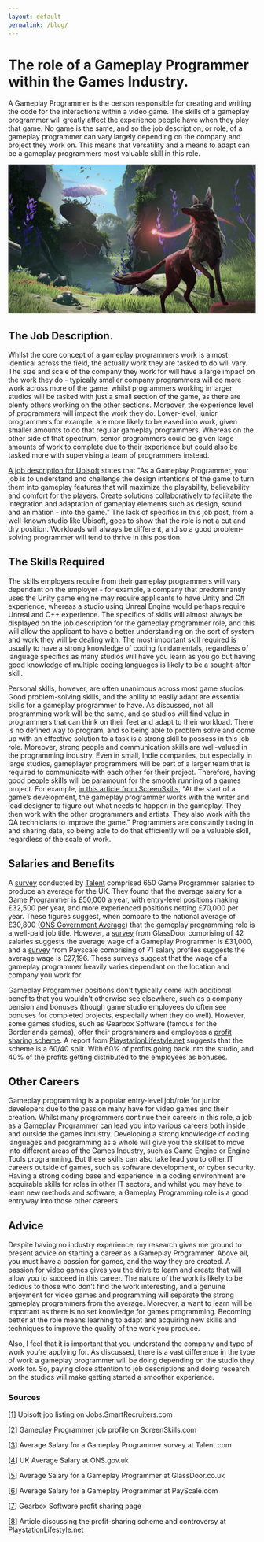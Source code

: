 ```yaml
---
layout: default
permalink: /blog/
---
```

# The role of a Gameplay Programmer within the Games Industry.

A Gameplay Programmer is the person responsible for creating and writing the code for the interactions within a video game. The skills of a gameplay programmer will greatly affect the experience people have when they play that game. No game is the same, and so the job description, or role, of a gameplay programmer can vary largely depending on the company and project they work on. This means that versatility and a means to adapt can be a gameplay programmers most valuable skill in this role.

<img src="VideoGameScene.jpg" alt="Video Game Scenery">

## The Job Description.

Whilst the core concept of a gameplay programmers work is almost identical across the field, the actually work they are tasked to do will vary. The size and scale of the company they work for will have a large impact on the work they do - typically smaller company programmers will do more work across more of the game, whilst programmers working in larger studios will be tasked with just a small section of the game, as there are plenty others working on the other sections. Moreover, the experience level of programmers will impact the work they do. Lower-level, junior programmers for example, are more likely to be eased into work, given smaller amounts to do that regular gameplay programmers. Whereas on the other side of that spectrum, senior programmers could be given large amounts of work to complete due to their experience but could also be tasked more with supervising a team of programmers instead. 

<a href="https://jobs.smartrecruiters.com/Ubisoft2/743999713603389-gameplay-programmer">A job description for Ubisoft</a> states that "As a Gameplay Programmer, your job is to understand and challenge the design intentions of the game to turn them into gameplay features that will maximize the playability, believability and comfort for the players. Create solutions collaboratively to facilitate the integration and adaptation of gameplay elements such as design, sound and animation - into the game." The lack of specifics in this job post, from a well-known studio like Ubisoft, goes to show that the role is not a cut and dry position. Workloads will always be different, and so a good problem-solving programmer will tend to thrive in this position. 

## The Skills Required

The skills employers require from their gameplay programmers will vary dependant on the employer - for example, a company that predominantly uses the Unity game engine may require applicants to have Unity and C# experience, whereas a studio using Unreal Engine would perhaps require Unreal and C++ experience. The specifics of skills will almost always be displayed on the job description for the gameplay programmer role, and this will allow the applicant to have a better understanding on the sort of system and work they will be dealing with. The most important skill required is usually to have a strong knowledge of coding fundamentals, regardless of language specifics as many studios will have you learn as you go but having good knowledge of multiple coding languages is likely to be a sought-after skill. 

Personal skills, however, are often unanimous across most game studios. Good problem-solving skills, and the ability to easily adapt are essential skills for a gameplay programmer to have. As discussed, not all programming work will be the same, and so studios will find value in programmers that can think on their feet and adapt to their workload. There is no defined way to program, and so being able to problem solve and come up with an effective solution to a task is a strong skill to possess in this job role. Moreover, strong people and communication skills are well-valued in the programming industry. Even in small, Indie companies, but especially in large studios, gameplayer programmers will be part of a larger team that is required to communicate with each other for their project. Therefore, having good people skills will be paramount for the smooth running of a games project. For example, <a href="https://www.screenskills.com/careers/job-profiles/games/programming/gameplay-programmer/#:~:text=Gameplay%20programmers%20write%20the%20code,a%20game%20fun%20to%20play.&text=They%20write%20the%20rules%20that,optimise%20the%20game%20for%20playing">in this article from ScreenSkills</a>, "At the start of a game’s development, the gameplay programmer works with the writer and lead designer to figure out what needs to happen in the gameplay. They then work with the other programmers and artists. They also work with the QA technicians to improve the game." Programmers are constantly taking in and sharing data, so being able to do that efficiently will be a valuable skill, regardless of the scale of work. 

## Salaries and Benefits

A <a href="https://uk.talent.com/salary?job=game+programmer#:~:text=The%20average%20game%20programmer%20salary%20in%20the%20United%20Kingdom%20is,to%20%C2%A370%2C000%20per%20year.">survey</a> conducted by <a href="uk.Talent.com">Talent</a> comprised 650 Game Programmer salaries to produce an average for the UK. They found that the average salary for a Game Programmer is £50,000 a year, with entry-level positions making £32,500 per year, and more experienced positions netting £70,000 per year. These figures suggest, when compare to the national average of £30,800 (<a href="https://www.ons.gov.uk/peoplepopulationandcommunity/personalandhouseholdfinances/incomeandwealth/bulletins/householddisposableincomeandinequality/financialyearending2020provisional#:~:text=More%20information%20about%20this%20process,30%2C100)%20shown%20in%20Figure%201.">ONS Government Average</a>) that the gameplay programming role is a well-paid job title. 
However, a <a href="https://www.glassdoor.co.uk/Salaries/gameplay-programmer-salary-SRCH_KO0,19.htm">survey</a> from GlassDoor comprising of 42 salaries suggests the average wage of a Gameplay Programmer is £31,000, and a <a href="https://www.payscale.com/research/UK/Job=Video_Game_Programmer/Salary">survey</a> from Payscale comprising of 71 salary profiles suggests the average wage is £27,196. These surveys suggest that the wage of a gameplay programmer heavily varies dependant on the location and company you work for. 

Gameplay Programmer positions don't typically come with additional benefits that you wouldn't otherwise see elsewhere, such as a company pension and bonuses (though game studio employees do often see bonuses for completed projects, especially when they do well). However, some games studios, such as Gearbox Software (famous for the Borderlands games), offer their programmers and employees a <a href="https://www.gearboxsoftware.com/gearbox-benefits/">profit sharing scheme</a>. A report from <a href="https://www.playstationlifestyle.net/2020/04/02/report-gearbox-software-bonuses-low/">PlaystationLifestyle.net</a> suggests that the scheme is a 60/40 split. With 60% of profits going back into the studio, and 40% of the profits getting distributed to the employees as bonuses. 

## Other Careers

Gameplay programming is a popular entry-level job/role for junior developers due to the passion many have for video games and their creation. Whilst many programmers continue their careers in this role, a job as a Gameplay Programmer can lead you into various careers both inside and outside the games industry. Developing a strong knowledge of coding languages and programming as a whole will give you the skillset to move into different areas of the Games Industry, such as Game Engine or Engine Tools programming. But these skills can also take lead you to other IT careers outside of games, such as software development, or cyber security. Having a strong coding base and experience in a coding environment are acquirable skills for roles in other IT sectors, and whilst you may have to learn new methods and software, a Gameplay Programming role is a good entryway into those other careers.

## Advice

Despite having no industry experience, my research gives me ground to present advice on starting a career as a Gameplay Programmer. Above all, you must have a passion for games, and the way they are created. A passion for video games gives you the drive to learn and create that will allow you to succeed in this career. The nature of the work is likely to be tedious to those who don't find the work interesting, and a genuine enjoyment for video games and programming will separate the strong gameplay programmers from the average. Moreover, a want to learn will be important as there is no set knowledge for games programming. Becoming better at the role means learning to adapt and acquiring new skills and techniques to improve the quality of the work you produce.

Also, I feel that it is important that you understand the company and type of work you're applying for. As discussed, there is a vast difference in the type of work a gameplay programmer will be doing depending on the studio they work for. So, paying close attention to job descriptions and doing research on the studios will make getting started a smoother experience.

### Sources

[<a href="https://jobs.smartrecruiters.com/Ubisoft2/743999713603389-gameplay-programmer">1</a>] Ubisoft job listing on Jobs.SmartRecruiters.com

[<a href="https://www.screenskills.com/careers/job-profiles/games/programming/gameplay-programmer/#:~:text=Gameplay%20programmers%20write%20the%20code,a%20game%20fun%20to%20play.&text=They%20write%20the%20rules%20that,optimise%20the%20game%20for%20playing">2</a>] Gameplay Programmer job profile on ScreenSkills.com

[<a href="https://uk.talent.com/salary?job=game+programmer#:~:text=The%20average%20game%20programmer%20salary%20in%20the%20United%20Kingdom%20is,to%20%C2%A370%2C000%20per%20year.">3</a>] Average Salary for a Gameplay Programmer survey at Talent.com

[<a href="https://www.ons.gov.uk/peoplepopulationandcommunity/personalandhouseholdfinances/incomeandwealth/bulletins/householddisposableincomeandinequality/financialyearending2020provisional#:~:text=More%20information%20about%20this%20process,30%2C100)%20shown%20in%20Figure%201.">4</a>] UK Average Salary at ONS.gov.uk

[<a href="https://www.glassdoor.co.uk/Salaries/gameplay-programmer-salary-SRCH_KO0,19.htm">5</a>] Average Salary for a Gameplay Programmer at GlassDoor.co.uk

[<a href="https://www.payscale.com/research/UK/Job=Video_Game_Programmer/Salary">6</a>] Average Salary for a Gameplay Programmer at PayScale.com

[<a href="https://www.gearboxsoftware.com/gearbox-benefits/">7</a>] Gearbox Software profit sharing page

[<a href="https://www.playstationlifestyle.net/2020/04/02/report-gearbox-software-bonuses-low/">8</a>] Article discussing the profit-sharing scheme and controversy at PlaystationLifestyle.net
